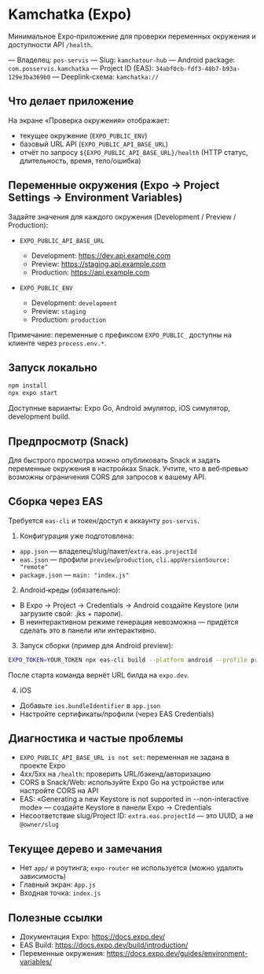 # Kamchatka (Expo)

Минимальное Expo‑приложение для проверки переменных окружения и доступности API `/health`.

— Владелец: `pos-servis`
— Slug: `kamchatour-hub`
— Android package: `com.posservis.kamchatka`
— Project ID (EAS): `34abf0cb-fdf3-48b7-b93a-129e3ba369b0`
— Deeplink‑схема: `kamchatka://`

## Что делает приложение
На экране «Проверка окружения» отображает:
- текущее окружение (`EXPO_PUBLIC_ENV`)
- базовый URL API (`EXPO_PUBLIC_API_BASE_URL`)
- отчёт по запросу `${EXPO_PUBLIC_API_BASE_URL}/health` (HTTP статус, длительность, время, тело/ошибка)

## Переменные окружения (Expo → Project Settings → Environment Variables)
Задайте значения для каждого окружения (Development / Preview / Production):

- `EXPO_PUBLIC_API_BASE_URL`
  - Development: https://dev.api.example.com
  - Preview: https://staging.api.example.com
  - Production: https://api.example.com

- `EXPO_PUBLIC_ENV`
  - Development: `development`
  - Preview: `staging`
  - Production: `production`

Примечание: переменные с префиксом `EXPO_PUBLIC_` доступны на клиенте через `process.env.*`.

## Запуск локально
```bash
npm install
npx expo start
```
Доступные варианты: Expo Go, Android эмулятор, iOS симулятор, development build.

## Предпросмотр (Snack)
Для быстрого просмотра можно опубликовать Snack и задать переменные окружения в настройках Snack. Учтите, что в веб‑превью возможны ограничения CORS для запросов к вашему API.

## Сборка через EAS
Требуется `eas-cli` и токен/доступ к аккаунту `pos-servis`.

1) Конфигурация уже подготовлена:
- `app.json` — владелец/slug/пакет/`extra.eas.projectId`
- `eas.json` — профили `preview`/`production`, `cli.appVersionSource: "remote"`
- `package.json` — `main: "index.js"`

2) Android‑креды (обязательно):
- В Expo → Project → Credentials → Android создайте Keystore (или загрузите свой: .jks + пароли).
- В неинтерактивном режиме генерация невозможна — придётся сделать это в панели или интерактивно.

3) Запуск сборки (пример для Android preview):
```bash
EXPO_TOKEN=YOUR_TOKEN npx eas-cli build --platform android --profile preview --non-interactive
```
После старта команда вернёт URL билда на `expo.dev`.

4) iOS
- Добавьте `ios.bundleIdentifier` в `app.json`
- Настройте сертификаты/профили (через EAS Credentials)

## Диагностика и частые проблемы
- `EXPO_PUBLIC_API_BASE_URL is not set`: переменная не задана в проекте Expo
- 4xx/5xx на `/health`: проверить URL/бэкенд/авторизацию
- CORS в Snack/Web: используйте Expo Go на устройстве или настройте CORS на API
- EAS: «Generating a new Keystore is not supported in --non-interactive mode» — создайте Keystore в панели Expo → Credentials
- Несоответствие slug/Project ID: `extra.eas.projectId` — это UUID, а не `@owner/slug`

## Текущее дерево и замечания
- Нет `app/` и роутинга; `expo-router` не используется (можно удалить зависимость)
- Главный экран: `App.js`
- Входная точка: `index.js`

## Полезные ссылки
- Документация Expo: https://docs.expo.dev/
- EAS Build: https://docs.expo.dev/build/introduction/
- Переменные окружения: https://docs.expo.dev/guides/environment-variables/
